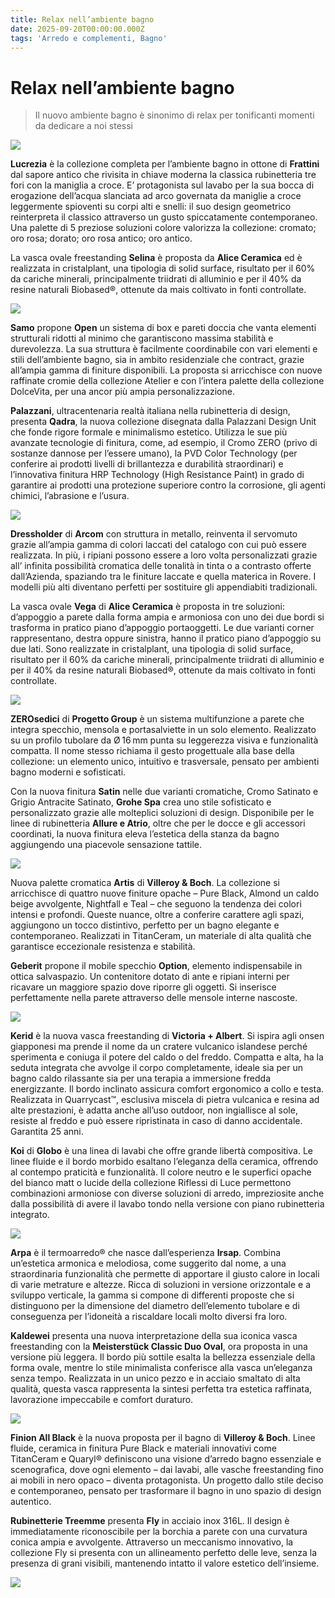 ```yaml
---
title: Relax nell’ambiente bagno
date: 2025-09-20T00:00:00.000Z
tags: 'Arredo e complementi, Bagno'
---
```


# Relax nell’ambiente bagno

> Il nuovo ambiente bagno è sinonimo di relax per tonificanti momenti da dedicare a noi stessi
 
![](banner.jpg)

**Lucrezia** è la collezione completa per l’ambiente bagno in ottone di **Frattini** dal sapore antico che rivisita in chiave moderna la classica rubinetteria tre fori con la maniglia a croce. E’ protagonista sul lavabo per la sua bocca di erogazione dell’acqua slanciata ad arco governata da maniglie a croce leggermente spioventi su corpi alti e snelli: il suo design geometrico reinterpreta il classico attraverso un gusto spiccatamente contemporaneo. Una palette di 5 preziose soluzioni colore valorizza la collezione: cromato; oro rosa; dorato; oro rosa antico; oro antico.

La vasca ovale freestanding **Selina** è proposta da **Alice Ceramica** ed è realizzata in cristalplant, una tipologia di solid surface, risultato per il 60% da cariche minerali, principalmente triidrati di alluminio e per il 40% da resine naturali Biobased®, ottenute da mais coltivato in fonti controllate.

![](1.jpg)

**Samo** propone **Open** un sistema di box e pareti doccia che vanta elementi strutturali ridotti al minimo che garantiscono massima stabilità e durevolezza.  La sua struttura è facilmente coordinabile con vari elementi e stili dell’ambiente bagno, sia in ambito residenziale che contract, grazie all’ampia gamma di finiture disponibili. La proposta si arricchisce con nuove raffinate cromie della collezione Atelier e con l’intera palette della collezione DolceVita, per una ancor più ampia personalizzazione.

**Palazzani**, ultracentenaria realtà italiana nella rubinetteria di design, presenta **Qadra**, la nuova collezione disegnata dalla Palazzani Design Unit che fonde rigore formale e minimalismo estetico. Utilizza le sue più avanzate tecnologie di finitura, come, ad esempio, il Cromo ZERO (privo di sostanze dannose per l’essere umano), la PVD Color Technology (per conferire ai prodotti livelli di brillantezza e durabilità straordinari) e l’innovativa finitura HRP Technology (High Resistance Paint) in grado di garantire ai prodotti una protezione superiore contro la corrosione, gli agenti chimici, l’abrasione e l’usura.

![](2.jpg)

**Dressholder** di **Arcom** con struttura in metallo, reinventa il servomuto grazie all’ampia gamma di colori laccati del catalogo con cui può essere realizzata. In più, i ripiani possono essere a loro volta personalizzati grazie all’ infinita possibilità cromatica delle tonalità in tinta o a contrasto offerte dall’Azienda, spaziando tra le finiture laccate e quella materica in Rovere. I modelli più alti diventano perfetti per sostituire gli appendiabiti tradizionali.

La vasca ovale **Vega** di **Alice Ceramica** è proposta in tre soluzioni: d’appoggio a parete dalla forma ampia e armoniosa con uno dei due bordi si trasforma in pratico piano d’appoggio portaoggetti. Le due varianti corner rappresentano, destra oppure sinistra, hanno il pratico piano d’appoggio su due lati.  Sono realizzate  in cristalplant, una tipologia di solid surface, risultato per il 60% da cariche minerali, principalmente triidrati di alluminio e per il 40% da resine naturali Biobased®, ottenute da mais coltivato in fonti controllate.

![](3.jpg)

**ZEROsedici** di **Progetto Group** è un sistema multifunzione a parete che integra specchio, mensola e portasalviette in un solo elemento. Realizzato su un profilo tubolare da Ø 16 mm punta su leggerezza visiva e funzionalità compatta. Il nome stesso richiama il gesto progettuale alla base della collezione: un elemento unico, intuitivo e trasversale, pensato per ambienti bagno moderni e sofisticati.

Con la nuova finitura **Satin** nelle due varianti cromatiche, Cromo Satinato e Grigio Antracite Satinato, **Grohe Spa** crea uno stile sofisticato e personalizzato grazie alle molteplici soluzioni di design. Disponibile per le linee di rubinetteria **Allure e Atrio**, oltre che per le docce e gli accessori coordinati, la nuova finitura eleva l’estetica della stanza da bagno aggiungendo una piacevole sensazione tattile.

![](4.jpg)

Nuova palette cromatica **Artis** di **Villeroy & Boch**. La collezione si arricchisce di quattro nuove finiture opache – Pure Black, Almond un caldo beige avvolgente, Nightfall e Teal – che seguono la tendenza dei colori intensi e profondi. Queste nuance, oltre a conferire carattere agli spazi, aggiungono un tocco distintivo, perfetto per un bagno elegante e contemporaneo. Realizzati in TitanCeram, un materiale di alta qualità che garantisce eccezionale resistenza e stabilità.

**Geberit** propone il mobile specchio **Option**, elemento indispensabile in ottica salvaspazio. Un contenitore dotato di ante e ripiani interni per ricavare un maggiore spazio dove riporre gli oggetti. Si inserisce perfettamente nella parete attraverso delle mensole interne nascoste.

![](5.jpg)

**Kerid** è la nuova vasca freestanding di **Victoria + Albert**. Si ispira agli onsen giapponesi ma prende il nome da un cratere vulcanico islandese perché sperimenta e coniuga il potere del caldo o del freddo. Compatta e alta, ha la seduta integrata che avvolge il corpo completamente, ideale sia per un bagno caldo rilassante sia per una terapia a immersione fredda energizzante. Il bordo inclinato assicura comfort ergonomico a collo e testa. Realizzata in Quarrycast™, esclusiva miscela di pietra vulcanica e resina ad alte prestazioni, è adatta anche all’uso outdoor, non ingiallisce al sole, resiste al freddo e può essere ripristinata in caso di danno accidentale. Garantita 25 anni.

**Koi** di **Globo** è una linea di lavabi che offre grande libertà compositiva. Le linee fluide e il bordo morbido esaltano l’eleganza della ceramica, offrendo al contempo praticità e funzionalità. Il colore neutro e le superfici opache del bianco matt o lucide della collezione Riflessi di Luce permettono combinazioni armoniose con diverse soluzioni di arredo, impreziosite anche dalla possibilità di avere il lavabo tondo nella versione con piano rubinetteria integrato.

![](6.jpg)

**Arpa** è il termoarredo® che nasce dall’esperienza **Irsap**. Combina un’estetica armonica e melodiosa, come suggerito dal nome, a una straordinaria funzionalità che permette di apportare il giusto calore in locali di varie metrature e altezze. Ricca di soluzioni in versione orizzontale e a sviluppo verticale, la gamma si compone di differenti proposte che si distinguono per la dimensione del diametro dell’elemento tubolare e di conseguenza per l’idoneità a riscaldare locali molto diversi fra loro.

**Kaldewei** presenta una nuova interpretazione della sua iconica vasca freestanding con la **Meisterstück Classic Duo Oval**, ora proposta in una versione più leggera. Il bordo più sottile esalta la bellezza essenziale della forma ovale, mentre lo stile minimalista conferisce alla vasca un’eleganza senza tempo. Realizzata in un unico pezzo e in acciaio smaltato di alta qualità, questa vasca rappresenta la sintesi perfetta tra estetica raffinata, lavorazione impeccabile e comfort duraturo.

![](7.jpg)

**Finion All Black** è la nuova proposta per il bagno di **Villeroy & Boch**. Linee fluide, ceramica in finitura Pure Black e materiali innovativi come TitanCeram e Quaryl® definiscono una visione d’arredo bagno essenziale e scenografica, dove ogni elemento – dai lavabi, alle vasche freestanding fino ai mobili in nero opaco – diventa protagonista. Un progetto dallo stile deciso e contemporaneo, pensato per trasformare il bagno in uno spazio di design autentico.

**Rubinetterie Treemme** presenta **Fly** in acciaio inox 316L. Il design è immediatamente riconoscibile per la borchia a parete con una curvatura conica ampia e avvolgente. Attraverso un meccanismo innovativo, la collezione Fly si presenta con un allineamento perfetto delle leve, senza la presenza di grani visibili, mantenendo intatto il valore estetico dell’insieme.

![](8.jpg)


